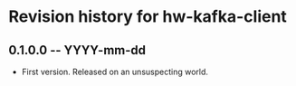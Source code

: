 # Revision history for hw-kafka-client

## 0.1.0.0 -- YYYY-mm-dd

* First version. Released on an unsuspecting world.
